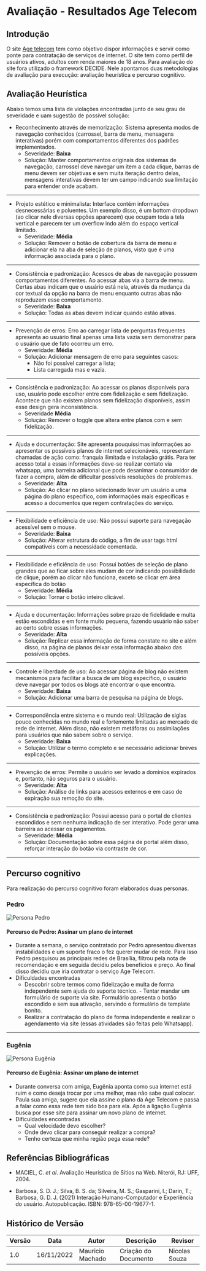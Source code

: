 # Avaliação - Resultados Age Telecom

## Introdução

O site [Age telecom](https://www.agetelecom.com.br) tem como objetivo dispor informações e servir como ponte para contratação de serviços de internet. O site tem como perfil de usuários ativos, adultos com renda maiores de 18 anos.
Para avaliação do site fora utilizado o framework DECIDE. Nele apontamos duas metodologias de avaliação para execução: avaliação heurística e percurso cognitivo.

## Avaliação Heurística

Abaixo temos uma lista de violações encontradas junto de seu grau de severidade e uam sugestão de possível solução:

- Reconhecimento através de memorização: Sistema apresenta modos de navegação conhecidos (carrossel, barra de menu, mensagens interativas) porém com comportamentos diferentes dos padrões implementados.
  - Severidade: **Baixa**
  - Solução: Manter comportamentos originais dos sistemas de navegação, carrossel deve navegar um item a cada clique, barras de menu devem ser objetivas e sem muita iteração dentro delas, mensagens interativas devem ter um campo indicando sua limitação para entender onde acabam.

---

- Projeto estético e minimalista: Interface contém informações desnecessárias e poluentes. Um exemplo disso, é um bottom dropdown (ao clicar nele diversas opções aparecem) que ocupam toda a tela vertical e parecem ter um overflow indo além do espaço vertical limitado.
  - Severidade: **Média**
  - Solução: Remover o botão de cobertura da barra de menu e adicionar ela na aba de seleção de planos, visto que é uma informação associada para o plano.

---

- Consistência e padronização: Acessos de abas de navegação possuem comportamentos diferentes. Ao acessar abas via a barra de menu. Certas abas indicam que o usuário está nela, através da mudança da cor textual da opção na barra de menu enquanto outras abas não reproduzem esse comportamento.
  - Severidade: **Baixa**
  - Solução: Todas as abas devem indicar quando estão ativas.

---

- Prevenção de erros: Erro ao carregar lista de perguntas frequentes apresenta ao usuário
  final apenas uma lista vazia sem demonstrar para o usuário que de fato ocorreu um erro.
  - Severidade: **Média**
  - Solução: Adicionar mensagem de erro para seguintes casos:
    - Não foi possível carregar a lista;
    - Lista carregada mas e vazia.

---

- Consistência e padronização: Ao acessar os planos disponíveis para uso, usuário pode escolher entre com fidelização e sem fidelização. Acontece que não existem planos sem fidelização disponíveis, assim esse design gera inconsistência.
  - Severidade **Média**
  - Solução: Remover o toggle que altera entre planos com e sem fidelização.

---

- Ajuda e documentação: Site apresenta pouquíssimas informações ao apresentar os
  possíveis planos de internet selecionáveis, representam chamadas de ação como: franquia ilimitada e instalação grátis. Para ter acesso total a essas informações deve-se realizar contato via whatsapp, uma barreira adicional que pode desanimar o consumidor de fazer a compra, além de dificultar possíveis resoluções de problemas.
  - Severidade: **Alta**
  - Solução: Ao clicar no plano selecionado levar um usuário a uma página do plano específico, com informações mais específicas e acesso a documentos que regem contratações do serviço.

---

- Flexibilidade e eficiência de uso: Não possui suporte para navegação acessível sem o mouse.
  - Severidade: **Baixa**
  - Solução: Alterar estrutura do código, a fim de usar tags html compatíveis com a necessidade comentada.

---

- Flexibilidade e eficiência de uso: Possui botões de seleção de plano grandes que ao ficar sobre eles mudam de cor indicando possibilidade de clique, porém ao clicar não funciona, exceto se clicar em área específica do botão
  - Severidade: **Média**
  - Solução: Tornar o botão inteiro clicável.

---

- Ajuda e documentação: Informações sobre prazo de fidelidade e multa estão escondidas
  e em fonte muito pequena, fazendo usuário não saber ao certo sobre essas informações.
  - Severidade: **Alta**
  - Solução: Replicar essa informação de forma constate no site e além disso, na página de planos deixar essa informação abaixo das possíveis opções.

---

- Controle e liberdade de uso: Ao acessar página de blog não existem mecanismos para facilitar a busca de um blog específico, o usuário deve navegar por todos os blogs até encontrar o que encontra.
  - Severidade: **Baixa**
  - Solução: Adicionar uma barra de pesquisa na página de blogs.

---

- Correspondência entre sistema e o mundo real: Utilização de siglas pouco conhecidas
  no mundo real e fortemente limitadas ao mercado de rede de internet. Além disso, não existem metáforas ou assimilações para usuários que não sabem sobre o serviço.
  - Severidade: **Baixa**
  - Solução: Utilizar o termo completo e se necessário adicionar breves explicações.

---

- Prevenção de erros: Permite o usuário ser levado a domínios expirados e, portanto, não
  seguros para o usuário.
  - Severidade: **Alta**
  - Solução: Análise de links para acessos externos e em caso de expiração sua
    remoção do site.

---

- Consistência e padronização: Possui acesso para o portal de clientes escondidos e sem
  nenhuma indicação de ser interativo. Pode gerar uma barreira ao acessar os pagamentos.
  - Severidade: **Média**
  - Solução: Documentação sobre essa página de portal além disso, reforçar interação do botão via contraste de cor.

---

## Percurso cognitivo

Para realização do percurso cognitivo foram elaborados duas personas.

### Pedro

![Persona Pedro](imgs/resultados_age_telecom/persona_pedro.jpg)

#### Percurso de Pedro: Assinar um plano de internet

- Durante a semana, o serviço contratado por Pedro apresentou diversas instabilidades e
  um suporte fraco o fez querer mudar de rede. Para isso Pedro pesquisou as principais redes de Brasília, filtrou pela nota de recomendação e em seguida decidiu pelos benefícios e preço. Ao final disso decidiu que iria contratar o serviço Age Telecom.
- Dificuldades encontradas
  - Descobrir sobre termos como fidelização e multa de forma independente sem ajuda do suporte técnico. - Tentar mandar um formulário de suporte via site. Formulário apresenta o botão
    escondido e sem sua ativação, servindo o formulário de template bonito.
  - Realizar a contratação do plano de forma independente e realizar o
    agendamento via site (essas atividades são feitas pelo Whatsapp).

---

### Eugênia

![Persona Eugênia](imgs/resultados_age_telecom/persona_eugenia.jpg)

#### Percurso de Eugênia: Assinar um plano de internet

- Durante conversa com amiga, Eugênia aponta como sua internet está ruim e como deseja trocar por uma melhor, mas não sabe qual colocar. Paula sua amiga, sugere que ela assine o plano da Age Telecom e passa a falar como essa rede tem sido boa para ela. Após a ligação Eugênia busca por esse site para assinar um novo plano de internet.
- Dificuldades encontradas
  - Qual velocidade devo escolher?
  - Onde devo clicar para conseguir realizar a compra?
  - Tenho certeza que minha região pega essa rede?

## Referências Bibliográficas

- MACIEL, C. _et al_. Avaliação Heurística de Sítios na Web. Niterói, RJ: UFF, 2004.

- Barbosa, S. D. J.; Silva, B. S. da; Silveira, M. S.; Gasparini, I.; Darin, T.; Barbosa, G. D. J. (2021) Interação Humano-Computador e Experiência do usuário. Autopublicação. ISBN: 978-65-00-19677-1.

## Histórico de Versão

| Versão | Data       | Autor            | Descrição            | Revisor        |
| ------ | ---------- | ---------------- | -------------------- | -------------- |
| 1.0    | 16/11/2022 | Mauricio Machado | Criação do Documento | Nicolas Souza  |
